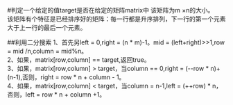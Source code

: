#判定一个给定的值target是否在给定的矩阵matrix中
该矩阵为m ×n的大小。  
该矩阵有个特征是已经排序好的矩阵：每一行都是升序排列，下一行的第一个元素大于上一行的最后一个元素。

##利用二分搜索
1、首先另left = 0,right = (n * m)-1。mid = (left+right)>>1,row = mid /n,column = mid%n。  
2、如果，matrix[row,column] == target,返回true。  
3、如果，matrix[row,column] > target，当column == 0,right = (--row * n)+(n-1),否则，right = row * n + column - 1。  
4、如果，matrix[row,column] < target，当column = n-1,left = (++row) * n，否则，left = row * n + column +1。
